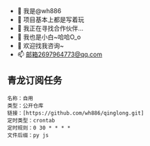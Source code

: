 - 🔭 我是@wh886
- 🌱 项目基本上都是写着玩
- 👯 我正在寻找合作伙伴...
- 🤔 我也是小白~哈哈O_o
- 💬 欢迎找我咨询~
- 📫 邮箱2697964773@qq.com
## 青龙订阅任务
```
名称：自用
类型：公开仓库
链接：[https://github.com/wh886/qinglong.git]
定时类型：crontab
定时规则：0 30 * * * *
文件后缀：py js
```
